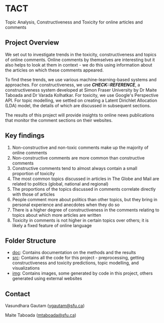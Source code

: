 # TACT
Topic Analysis, Constructiveness and Toxicity for online articles and comments

## Project Overview

We set out to investigate trends in the toxicity, constructiveness and topics of online comments.
Online comments by themselves are interesting but it also helps to look at them in context - we do this using information about the articles on which these comments appeared.

To find these trends, we use various machine-learning-based systems and approaches.
For constructiveness, we use **_CHECK::REFERENCE_**, a constructiveness system developed at Simon Fraser University by Dr Maite Taboada and Dr Varada Kolhatkar.
For toxicity, we use Google's Perspective API.
For topic modelling, we settled on creating a Latent Dirichlet Allocation (LDA) model, the details of which are discussed in subsequent sections.

The results of this project will provide insights to online news publications that monitor the comment sections on their websites.

## Key findings

1. Non-constructive and non-toxic comments make up the majority of online comments
2. Non-constructive comments are more common than constructive comments
3. Constructive comments tend to almost always contain a small proportion of toxicity
4. The most common topics discussed in articles in The Globe and Mail are related to politics (global, national and regional)
5. The proportions of the topics discussed in comments correlate directly with those of articles
6. People comment more about politics than other topics, but they bring in personal experience and anecdotes when they do so
7. There is a higher degree of constructiveness in the comments relating to topics about which more articles are written
8. Toxicity in comments is not higher in certain topics over others; it is likely a fixed feature of online language

## Folder Structure

+ [doc](./doc/): Contains documentation on the methods and the results
+ [src](./src/): Contains all the code for this project - preprocessing, getting constructiveness and toxicity predictions, topic modelling, and visualizations
+ [img](./img/): Contains images, some generated by code in this project, others generated using external websites

## Contact

Vasundhara Gautam (vgautam@sfu.ca)

Maite Taboada (mtaboada@sfu.ca)
